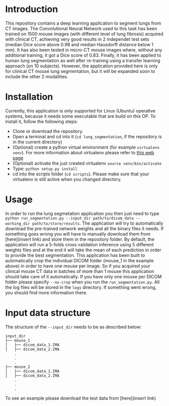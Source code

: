 # Introduction
This repository contains a deep learning application to segment lungs from CT images. The Convolutional Neural Network used to this task has been trained on 1500 mouse images (with different level of lung fibrosis) acquired with clinical CT, achieving very good results in 2 independet test sets (median Dice score above 0.98 and median Hausdorff distance below 1 mm). It has also been tested in micro-CT mouse images where, without any additional training, it got a Dice score of 0.83. Finally, it has been applied to human lung segmentation as well after re-training using a transfer learning approach (on 10 subjects).
However, the application provided here is only for clinical CT mouse lung segmentation, but it will be expanded soon to include the other 2 modalities.

# Installation
Currently, this application is only supported for Linux (Ubuntu) operative systems, because it needs some executable that are build on this OP.
To install it, follow the following steps:
- Clone or download the repository.
- Open a terminal and cd into it (`cd lung_segmentation`, if the repository is in the current directory)
- (Optional) create a python virtual environment (for example `virtualenv venv`). For more information about virtualenv please refer to [this web page](https://virtualenv.pypa.io/en/latest/)
- (Optional) activate the just created virtualenv `source venv/bin/activate`
- Type: `python setup.py install`
- cd into the scripts folder (`cd scripts`). Please make sure that your virtualenv is still active when you changed directory.

# Usage
In order to run the lung segmetation application you then just need to type `python run_segmentation.py --input_dir path/to/dicom_data --working_dir path/to/store/results`. The application will try to automatically download the pre-trained network weights and all the binary files it needs. If something goes wrong you will have to manually download them from [here](insert link) and store them in the repository folder.
By default, the application will run a 5-folds cross validation inference using 5 different weights files and at the end it will take the mean of each prediction in order to provide the best segmentation.
This application has been built to automatically crop the individual DICOM folder (mouse_1 in the example above) in order to have one mouse per image. So if you acquired your clinical mouse CT data in batches of more than 1 mouse this application should take care of it automatically. If you have only one mouse per DICOM folder please specify `--no-crop` when you run the `run_segmentation.py`.
All the log files will be stored in the `logs` directory. If something went wrong, you should find more information there.

# Input data structure
The structure of the `--input_dir` needs to be as described below:
```
input_dir
├── mouse_1
│   ├── dicom_data_1.IMA
│   ├── dicom_data_2.IMA
    .
    .
    .
├── mouse_2
│   ├── dicom_data_1.IMA
│   ├── dicom_data_2.IMA
    .
    .
    .
```
To see an example please download the test data from [here](insert link)
